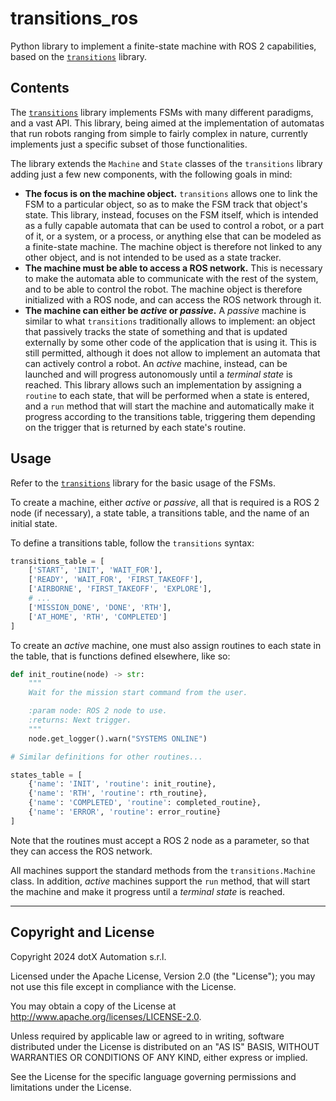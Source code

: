 # transitions_ros

Python library to implement a finite-state machine with ROS 2 capabilities, based on the [`transitions`](https://github.com/pytransitions/transitions) library.

## Contents

The [`transitions`](https://github.com/pytransitions/transitions) library implements FSMs with many different paradigms, and a vast API. This library, being aimed at the implementation of automatas that run robots ranging from simple to fairly complex in nature, currently implements just a specific subset of those functionalities.

The library extends the `Machine` and `State` classes of the `transitions` library adding just a few new components, with the following goals in mind:

- **The focus is on the machine object.** `transitions` allows one to link the FSM to a particular object, so as to make the FSM track that object's state. This library, instead, focuses on the FSM itself, which is intended as a fully capable automata that can be used to control a robot, or a part of it, or a system, or a process, or anything else that can be modeled as a finite-state machine. The machine object is therefore not linked to any other object, and is not intended to be used as a state tracker.
- **The machine must be able to access a ROS network.** This is necessary to make the automata able to communicate with the rest of the system, and to be able to control the robot. The machine object is therefore initialized with a ROS node, and can access the ROS network through it.
- **The machine can either be *active* or *passive*.** A *passive* machine is similar to what `transitions` traditionally allows to implement: an object that passively tracks the state of something and that is updated externally by some other code of the application that is using it. This is still permitted, although it does not allow to implement an automata that can actively control a robot. An *active* machine, instead, can be launched and will progress autonomously until a *terminal state* is reached. This library allows such an implementation by assigning a `routine` to each state, that will be performed when a state is entered, and a `run` method that will start the machine and automatically make it progress according to the transitions table, triggering them depending on the trigger that is returned by each state's routine.

## Usage

Refer to the [`transitions`](https://github.com/pytransitions/transitions) library for the basic usage of the FSMs.

To create a machine, either *active* or *passive*, all that is required is a ROS 2 node (if necessary), a state table, a transitions table, and the name of an initial state.

To define a transitions table, follow the `transitions` syntax:

```python
transitions_table = [
    ['START', 'INIT', 'WAIT_FOR'],
    ['READY', 'WAIT_FOR', 'FIRST_TAKEOFF'],
    ['AIRBORNE', 'FIRST_TAKEOFF', 'EXPLORE'],
    # ...
    ['MISSION_DONE', 'DONE', 'RTH'],
    ['AT_HOME', 'RTH', 'COMPLETED']
]
```

To create an *active* machine, one must also assign routines to each state in the table, that is functions defined elsewhere, like so:

```python
def init_routine(node) -> str:
    """
    Wait for the mission start command from the user.

    :param node: ROS 2 node to use.
    :returns: Next trigger.
    """
    node.get_logger().warn("SYSTEMS ONLINE")

# Similar definitions for other routines...

states_table = [
    {'name': 'INIT', 'routine': init_routine},
    {'name': 'RTH', 'routine': rth_routine},
    {'name': 'COMPLETED', 'routine': completed_routine},
    {'name': 'ERROR', 'routine': error_routine}
]
```

Note that the routines must accept a ROS 2 node as a parameter, so that they can access the ROS network.

All machines support the standard methods from the `transitions.Machine` class. In addition, *active* machines support the `run` method, that will start the machine and make it progress until a *terminal state* is reached.

---

## Copyright and License

Copyright 2024 dotX Automation s.r.l.

Licensed under the Apache License, Version 2.0 (the "License"); you may not use this file except in compliance with the License.

You may obtain a copy of the License at <http://www.apache.org/licenses/LICENSE-2.0>.

Unless required by applicable law or agreed to in writing, software distributed under the License is distributed on an "AS IS" BASIS, WITHOUT WARRANTIES OR CONDITIONS OF ANY KIND, either express or implied.

See the License for the specific language governing permissions and limitations under the License.

